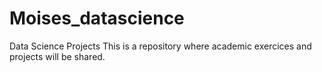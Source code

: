 # Moises_datascience
Data Science Projects
This is a repository where academic exercices and projects will be shared.
